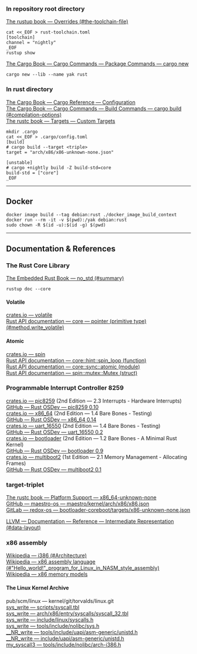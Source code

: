 
### In repository root directory
[The rustup book — Overrides (#the-toolchain-file)](https://rust-lang.github.io/rustup/overrides.html#the-toolchain-file)  
```
cat <<_EOF > rust-toolchain.toml
[toolchain]
channel = "nightly"
_EOF
rustup show
```

[The Cargo Book — Cargo Commands — Package Commands — cargo new](https://doc.rust-lang.org/cargo/commands/cargo-new.html)  
```
cargo new --lib --name yak rust
```

### In rust directory
[The Cargo Book — Cargo Reference — Configuration](https://doc.rust-lang.org/cargo/reference/config.html)  
[The Cargo Book — Cargo Commands — Build Commands — cargo build (#compilation-options)](https://doc.rust-lang.org/cargo/commands/cargo-build.html#compilation-options)  
[The rustc book — Targets — Custom Targets](https://doc.rust-lang.org/rustc/targets/custom.html)  
```
mkdir .cargo
cat <<_EOF > .cargo/config.toml
[build]
# cargo build --target <triple>
target = "arch/x86/x86-unknown-none.json"

[unstable]
# cargo +nightly build -Z build-std=core
build-std = ["core"]
_EOF
```

---

## Docker
```
docker image build --tag debian:rust ./docker_image_build_context
docker run --rm -it -v $(pwd):/yak debian:rust
sudo chown -R $(id -u):$(id -g) $(pwd)
```

---

## Documentation & References

### The Rust Core Library
[The Embedded Rust Book — no\_std (#summary)](https://docs.rust-embedded.org/book/intro/no-std.html#summary)  
```
rustup doc --core
```

#### Volatile
[crates.io — volatile](https://crates.io/crates/volatile)  
[Rust API documentation — core — pointer (primitive type) (#method.write_volatile)](https://doc.rust-lang.org/stable/core/primitive.pointer.html#method.write_volatile)  

#### Atomic
[crates.io — spin](https://crates.io/crates/spin)  
[Rust API documentation — core::hint::spin_loop (function)](https://doc.rust-lang.org/stable/core/hint/fn.spin_loop.html)  
[Rust API documentation — core::sync::atomic (module)](https://doc.rust-lang.org/stable/core/sync/atomic/index.html)  
[Rust API documentation — spin::mutex::Mutex (struct)](https://docs.rs/spin/0.9.8/spin/mutex/struct.Mutex.html)  

### Programmable Interrupt Controller 8259
[crates.io — pic8259](https://crates.io/crates/pic8259) (2nd Edition — 2.3 Interrupts - Hardware Interrupts)  
[GitHub — Rust OSDev — pic8259 0.10](https://github.com/rust-osdev/pic8259/tree/v0.10.4)  
[crates.io — x86_64](https://crates.io/crates/x86_64) (2nd Edition — 1.4 Bare Bones - Testing)  
[GitHub — Rust OSDev — x86_64 0.14](https://github.com/rust-osdev/x86_64/tree/v0.14.13)  
[crates.io — uart_16550](https://crates.io/crates/uart_16550) (2nd Edition — 1.4 Bare Bones - Testing)  
[GitHub — Rust OSDev — uart_16550 0.2](https://github.com/rust-osdev/uart_16550/tree/v0.2.19)  
[crates.io — bootloader](https://crates.io/crates/bootloader) (2nd Edition — 1.2 Bare Bones - A Minimal Rust Kernel)  
[GitHub — Rust OSDev — bootloader 0.9](https://github.com/rust-osdev/bootloader/tree/v0.9.30)  
[crates.io — multiboot2](https://crates.io/crates/multiboot2) (1st Edition — 2.1 Memory Management - Allocating Frames)  
[GitHub — Rust OSDev — multiboot2 0.1](https://github.com/rust-osdev/multiboot2/tree/v0.1.0)  

### target-triplet
[The rustc book — Platform Support — x86_64-unknown-none](https://doc.rust-lang.org/rustc/platform-support/x86_64-unknown-none.html)  
[GitHub — maestro-os — maestro/kernel/arch/x86/x86.json](https://github.com/maestro-os/maestro/blob/master/kernel/arch/x86/x86.json)  
[GitLab — redox-os — bootloader-coreboot/targets/x86-unknown-none.json](https://gitlab.redox-os.org/redox-os/bootloader-coreboot/-/blob/master/targets/x86-unknown-none.json)  

[LLVM — Documentation — Reference — Intermediate Representation (#data-layout)](https://llvm.org/docs/LangRef.html#data-layout)  

### x86 assembly
[Wikipedia — i386 (#Architecture)](https://en.wikipedia.org/wiki/I386#Architecture)  
[Wikipedia — x86 assembly language (#"Hello_world!"_program_for_Linux_in_NASM_style_assembly)](https://en.wikipedia.org/wiki/X86_assembly_language#"Hello_world!"_program_for_Linux_in_NASM_style_assembly)  
[Wikipedia — x86 memory models](https://en.wikipedia.org/wiki/X86_memory_models)  

#### The Linux Kernel Archive
pub/scm/linux — kernel/git/torvalds/linux.git  
[sys_write — scripts/syscall.tbl](https://web.git.kernel.org/pub/scm/linux/kernel/git/torvalds/linux.git/tree/scripts/syscall.tbl#n83)  
[sys_write — arch/x86/entry/syscalls/syscall_32.tbl](https://web.git.kernel.org/pub/scm/linux/kernel/git/torvalds/linux.git/tree/arch/x86/entry/syscalls/syscall_32.tbl)  
[sys_write — include/linux/syscalls.h](https://web.git.kernel.org/pub/scm/linux/kernel/git/torvalds/linux.git/tree/include/linux/syscalls.h#n476)  
[sys_write — tools/include/nolibc/sys.h](https://web.git.kernel.org/pub/scm/linux/kernel/git/torvalds/linux.git/tree/tools/include/nolibc/sys.h#n1246)  
[__NR_write — tools/include/uapi/asm-generic/unistd.h](https://web.git.kernel.org/pub/scm/linux/kernel/git/torvalds/linux.git/tree/tools/include/uapi/asm-generic/unistd.h#n174)  
[__NR_write — include/uapi/asm-generic/unistd.h](https://web.git.kernel.org/pub/scm/linux/kernel/git/torvalds/linux.git/tree/include/uapi/asm-generic/unistd.h#n174)  
[my_syscall3 — tools/include/nolibc/arch-i386.h](https://web.git.kernel.org/pub/scm/linux/kernel/git/torvalds/linux.git/tree/tools/include/nolibc/arch-i386.h#n78)  

